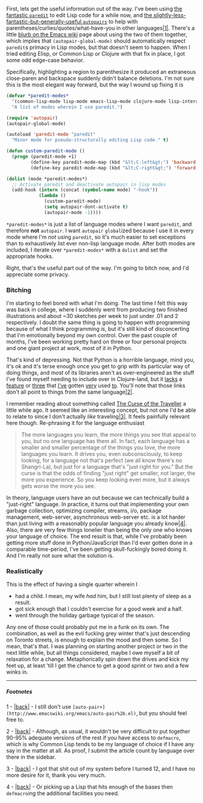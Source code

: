 First, lets get the useful information out of the way. I've been using [the fantastic `paredit`](http://emacswiki.org/emacs/ParEdit) to edit Lisp code for a while now, and [the slightly-less-fantastic-but-generally-useful `autopairs`](autopairs) to help with parentheses/curlies/quotes/what-have-you in other languages<a name="note-Sun-Jan-06-181038EST-2013"></a>[|1|](#foot-Sun-Jan-06-181038EST-2013). There's a little [blurb on the Emacs wiki](http://www.emacswiki.org/emacs/AutoPairs#toc5) page about using the two of them together, which implies that `(autopair-global-mode)` should automatically respect `paredit`s primacy in Lisp modes, but that doesn't seem to happen. When I tried editing Elisp, or Common Lisp or Clojure with that fix in place, I got some odd edge-case behavior.

Specifically, highlighting a region to parenthesize it produced an extraneous close-paren and backspace suddenly didn't balance deletions. I'm not sure this is the most elegant way forward, but the way I wound up fixing it is

```lisp
(defvar *paredit-modes*
  '(common-lisp-mode lisp-mode emacs-lisp-mode clojure-mode lisp-interaction-mode)
  "A list of modes wherein I use paredit.")

(require 'autopair)
(autopair-global-mode)

(autoload 'paredit-mode "paredit"
  "Minor mode for pseudo-structurally editing Lisp code." t)

(defun custom-paredit-mode ()
  (progn (paredit-mode +1) 
         (define-key paredit-mode-map (kbd "&lt;C-left&gt;") 'backward-sexp)
         (define-key paredit-mode-map (kbd "&lt;C-right&gt;") 'forward-sexp)))

(dolist (mode *paredit-modes*)
  ;; Activate paredit and deactivate autopair in lisp modes
  (add-hook (intern (concat (symbol-name mode) "-hook"))
            (lambda ()
              (custom-paredit-mode)
              (setq autopair-dont-activate t)
              (autopair-mode -1))))
```

`*paredit-modes*` is just a list of language modes where I want `paredit`, and therefore **not** `autopair`. I want `autopair` `global`ized because I use it in every mode where I'm *not* using `paredit`, so it's much easier to set exceptions than to exhaustively list ever non-lisp language mode. After both modes are included, I iterate over `*paredit-modes*` with a `dolist` and set the appropriate hooks.

Right, that's the useful part out of the way. I'm going to bitch now, and I'd appreciate some privacy.

### Bitching

I'm starting to feel bored with what I'm doing. The last time I felt this way was back in college, where I suddenly went from producing two finished illustrations and about ~30 sketches per week to just under .01 and 2 respectively. I doubt the same thing is going to happen with programming because of what I think programming *is*, but it's still kind of disconcerting that I'm emotionally beyond my own control. Over the past couple of months, I've been working pretty hard on three or four personal projects and one giant project at work, most of it in Python.

That's kind of depressing. Not that Python is a horrible language, mind you, it's ok and it's terse enough once you get to grip with its particular way of doing things, and *most* of its libraries aren't as over-engineered as the stuff I've found myself needing to include over in Clojure-land, but it [lacks](http://dev.clojure.org/display/design/Library+Coding+Standards) a [feature](http://www.lispworks.com/documentation/HyperSpec/Body/m_defmac.htm#defmacro) or [three](http://www.aiai.ed.ac.uk/~jeff/clos-guide.html) that [I've](http://www.haskell.org/haskellwiki/Partial_application) gotten [very](http://learnyouahaskell.com/syntax-in-functions#pattern-matching) used [to](https://github.com/technomancy/leiningen). You'll note that those links don't all point to things from the same language<a name="note-Sun-Jan-06-181326EST-2013"></a>[|2|](#foot-Sun-Jan-06-181326EST-2013).

I remember reading about something called [The Curse of the Traveller](http://www.reddit.com/r/IWantOut/comments/zykw2/getting_out_and_what_it_means_to_me/c68uit9) a little while ago. It seemed like an interesting concept, but not one I'd be able to relate to since I don't actually *like* traveling<a name="note-Sun-Jan-06-181347EST-2013"></a>[|3|](#foot-Sun-Jan-06-181347EST-2013). It feels painfully relevant here though. Re-phrasing it for the language enthusiast


>   The more languages you learn, the more things you see that appeal to you, but no one language has them all. In fact, each language has a smaller and smaller percentage of the things you love, the more languages you learn. It drives you, even subconsciously, to keep looking, for a language not that's perfect (we all know there's no Shangri-La), but just for a language that's "just right for you." But the curse is that the odds of finding "just right" get smaller, not larger, the more you experience. So you keep looking even more, but it always gets worse the more you see.


In theory, language users have an out because we can technically build a "just-right" language. In practice, it turns out that implementing your own garbage collection, optimizing compiler, streams, i/o, package management, web-server, asynchronous web-server etc. is a lot harder than just living with a reasonably popular language you already know<a name="note-Sun-Jan-06-181401EST-2013"></a>[|4|](#foot-Sun-Jan-06-181401EST-2013). Also, there are very few things lonelier than being the only one who knows your language of choice. The end result is that, while I've probably been getting more stuff done in Python/JavaScript than I'd ever gotten done in a comparable time-period, I've been getting skull-fuckingly bored doing it. And I'm really not sure what the solution is.

### Realistically

This is the effect of having a single quarter wherein I


-   had a child. I mean, my wife *had* him, but I still lost plenty of sleep as a result.
-   got sick enough that I couldn't exercise for a good week and a half.
-   went through the holiday garbage typical of the season.


Any one of those could probably put me in a funk on its own. The combination, as well as the evil fucking grey winter that's just descending on Toronto streets, is enough to explain the mood and then some. So I mean, that's that. I was planning on starting another project or two in the next little while, but all things considered, maybe I owe myself a bit of relaxation for a change. Metaphorically spin down the drives and kick my feet up, at least 'till I get the chance to get a good sprint or two and a few winks in.


* * *
##### Footnotes
1 - <a name="foot-Sun-Jan-06-181038EST-2013"></a>[|back|](#note-Sun-Jan-06-181038EST-2013) - I still don't use `[auto-pair+](http://www.emacswiki.org/emacs/auto-pair%2b.el)`, but you should feel free to.

2 - <a name="foot-Sun-Jan-06-181326EST-2013"></a>[|back|](#note-Sun-Jan-06-181326EST-2013) - Although, as usual, it wouldn't be very difficult to put together 90-95% adequate versions of the rest if you have access to `defmacro`, which is why Common Lisp tends to be my language of choice if I have any say in the matter at all. As proof, I submit the article count by language over there in the sidebar.

3 - <a name="foot-Sun-Jan-06-181347EST-2013"></a>[|back|](#note-Sun-Jan-06-181347EST-2013) - I got that shit out of my system before I turned 12, and I have no more desire for it, thank you very much.

4 - <a name="foot-Sun-Jan-06-181401EST-2013"></a>[|back|](#note-Sun-Jan-06-181401EST-2013) - Or picking up a Lisp that hits enough of the bases then `defmacro`ing the additional facilities you need.

